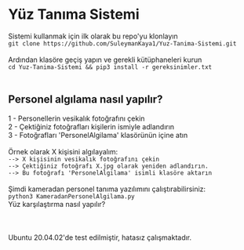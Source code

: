 # Yüz Tanıma Sistemi
Sistemi kullanmak için ilk olarak bu repo'yu klonlayın<br>
`git clone https://github.com/SuleymanKaya1/Yuz-Tanima-Sistemi.git`<br>
<br>
Ardından klasöre geçiş yapın ve gerekli kütüphaneleri kurun<br>
`cd Yuz-Tanima-Sistemi && pip3 install -r gereksinimler.txt`<br>
<br>
## Personel algılama nasıl yapılır?<br>
1 - Personellerin vesikalık fotoğrafını çekin<br>
2 - Çektiğiniz fotoğrafları kişilerin ismiyle adlandırın<br>
3 - Fotoğrafları 'PersonelAlgilama' klasörünün içine atın<br>
<br>
Örnek olarak X kişisini algılayalım:<br>
`--> X kişisinin vesikalık fotoğrafını çekin`<br>
`--> Çektiğiniz fotoğrafı X.jpg olarak yeniden adlandırın.`<br>
`--> Bu fotoğrafı 'PersonelAlgilama' isimli klasöre aktarın`<br>
<br>
Şimdi kameradan personel tanıma yazılımını çalıştırabilirsiniz:<br>
`python3 KameradanPersonelAlgilama.py`<br>
Yüz karşılaştırma nasıl yapılır?
<br><br><br><br>Ubuntu 20.04.02'de test edilmiştir, hatasız çalışmaktadır.
